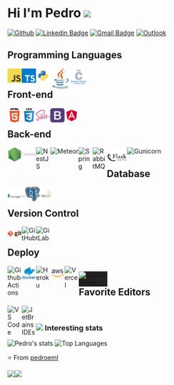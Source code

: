 # Hi I'm Pedro <img src="https://media.giphy.com/media/WUlplcMpOCEmTGBtBW/giphy.gif" width="50"> 

[![Github](https://img.shields.io/github/followers/pedroeml?label=Follow&style=social)](https://github.com/pedroeml)
[![Linkedin Badge](https://img.shields.io/badge/-LinkedIn-blue?style=flat-square&logo=Linkedin&logoColor=white&link=https://www.linkedin.com/in/pedro-elpidio-melha-lemos/)](https://www.linkedin.com/in/pedro-elpidio-melha-lemos/)
[![Gmail Badge](https://img.shields.io/badge/-Gmail-c14438?style=flat-square&logo=Gmail&logoColor=white&link=mailto:pedroemlemos@gmail.com)](mailto:pedroemlemos@gmail.com)
[![Outlook](https://img.shields.io/badge/-Outlook-0078D4?style=flat&logo=Microsoft-Outlook&logoColor=white)](mailto:pedroeml@outlook.com)

## Programming Languages

<img align="left" alt="JavaScript" width="32" src="https://raw.githubusercontent.com/github/explore/80688e429a7d4ef2fca1e82350fe8e3517d3494d/topics/javascript/javascript.png" />
<img align="left" alt="TypeScript" width="32" src="https://raw.githubusercontent.com/github/explore/80688e429a7d4ef2fca1e82350fe8e3517d3494d/topics/typescript/typescript.png" />
<img align="left" alt="Python" width="32" src="https://raw.githubusercontent.com/github/explore/80688e429a7d4ef2fca1e82350fe8e3517d3494d/topics/python/python.png" />
<img align="left" alt="Java" width="45" src="https://raw.githubusercontent.com/github/explore/80688e429a7d4ef2fca1e82350fe8e3517d3494d/topics/java/java.png" />
<img align="left" alt="C/C++" width="38" src="https://raw.githubusercontent.com/github/explore/80688e429a7d4ef2fca1e82350fe8e3517d3494d/topics/c/c.png" />

<br />

## Front-end

<img align="left" alt="HTML" width="32" src="https://raw.githubusercontent.com/github/explore/80688e429a7d4ef2fca1e82350fe8e3517d3494d/topics/html/html.png" />
<img align="left" alt="CSS" width="32" src="https://raw.githubusercontent.com/github/explore/80688e429a7d4ef2fca1e82350fe8e3517d3494d/topics/css/css.png" />
<img align="left" alt="Sass" width="32" src="https://raw.githubusercontent.com/github/explore/80688e429a7d4ef2fca1e82350fe8e3517d3494d/topics/sass/sass.png" />
<img align="left" alt="Bootstrap" width="32" src="https://raw.githubusercontent.com/github/explore/80688e429a7d4ef2fca1e82350fe8e3517d3494d/topics/bootstrap/bootstrap.png" />
<img align="left" alt="Angular" width="32" src="https://raw.githubusercontent.com/github/explore/80688e429a7d4ef2fca1e82350fe8e3517d3494d/topics/angular/angular.png" />

<br />

## Back-end

<img align="left" alt="Node.js" width="32" src="https://raw.githubusercontent.com/github/explore/80688e429a7d4ef2fca1e82350fe8e3517d3494d/topics/nodejs/nodejs.png" />
<img align="left" alt="Express" width="32" src="https://raw.githubusercontent.com/github/explore/80688e429a7d4ef2fca1e82350fe8e3517d3494d/topics/express/express.png" />
<img align="left" alt="NestJS" width="32" src="https://camo.githubusercontent.com/c4fd9ae4b5274b73d4d51c42263409ce74572040/68747470733a2f2f6e6573746a732e636f6d2f696d672f6c6f676f2d736d616c6c2e737667" />
<img align="left" alt="Meteor" height="24" src="https://user-images.githubusercontent.com/841294/26841702-0902bbee-4af3-11e7-9805-0618da66a246.png" />
<img align="left" alt="Spring" width="32" src="https://avatars0.githubusercontent.com/u/317776?s=200&v=4" />
<img align="left" alt="RabbitMQ" width="32" src="https://avatars0.githubusercontent.com/u/96669?s=200&v=4" />
<img align="left" alt="Flask" width="45" src="https://raw.githubusercontent.com/github/explore/80688e429a7d4ef2fca1e82350fe8e3517d3494d/topics/flask/flask.png" />
<img align="left" alt="Gunicorn" width="110" src="https://gunicorn.org/images/logo.jpg" />

<br />

## Database

<img align="left" alt="MongoDB" width="40" src="https://raw.githubusercontent.com/github/explore/80688e429a7d4ef2fca1e82350fe8e3517d3494d/topics/mongodb/mongodb.png" />
<img align="left" alt="PostgreSQL" width="32" src="https://raw.githubusercontent.com/github/explore/80688e429a7d4ef2fca1e82350fe8e3517d3494d/topics/postgresql/postgresql.png" />
<img align="left" alt="MySQL" width="32" src="https://raw.githubusercontent.com/github/explore/80688e429a7d4ef2fca1e82350fe8e3517d3494d/topics/mysql/mysql.png" />

<br />

## Version Control

<img align="left" alt="Git" width="32" src="https://raw.githubusercontent.com/github/explore/80688e429a7d4ef2fca1e82350fe8e3517d3494d/topics/git/git.png" />
<img align="left" alt="GitHub" width="32" src="https://cdn.jsdelivr.net/npm/simple-icons@v3/icons/github.svg" />
<img align="left" alt="GitLab" width="32" src="https://cdn.jsdelivr.net/npm/simple-icons@v3/icons/gitlab.svg" />

<br />

## Deploy

<img align="left" alt="Github Actions" width="32" src="https://avatars0.githubusercontent.com/u/44036562?s=100&v=4" />
<img align="left" alt="Docker" width="32" src="https://raw.githubusercontent.com/github/explore/80688e429a7d4ef2fca1e82350fe8e3517d3494d/topics/docker/docker.png" />
<img align="left" alt="Heroku" width="32" src="https://avatars3.githubusercontent.com/u/23211?s=200&v=4" />
<img align="left" alt="AWS" width="32" src="https://raw.githubusercontent.com/github/explore/fbceb94436312b6dacde68d122a5b9c7d11f9524/topics/aws/aws.png" />
<img align="left" alt="Vercel" width="32" src="https://avatars1.githubusercontent.com/u/14985020?s=200&v=4" />
<img align="left" alt="GitHub Pages" style="background-color: #222; margin-top:12px" width="64" src="https://pages.github.com/images/logo.svg" />

<br />

## Favorite Editors

<img align="left" alt="VS Code" width="32" src="https://media.githubusercontent.com/media/microsoft/vscode-docs/master/images/logo-stable.png" />
<img align="left" alt="JetBrains IDEs" width="32" src="https://avatars0.githubusercontent.com/u/878437?s=200&v=4" />

<br />

### <img src="https://media.giphy.com/media/VgCDAzcKvsR6OM0uWg/giphy.gif" width="50"> Interesting stats

![Pedro's stats](https://github-readme-stats.vercel.app/api?username=pedroeml&show_icons=true)
![Top Languages](https://github-readme-stats.vercel.app/api/top-langs/?username=pedroeml&layout=compact)

⭐️ From [pedroeml](https://github.com/pedroeml)

<a href="https://github.com/pedroeml/dragons-crud">
  <img align="left" src="https://github-readme-stats.vercel.app/api/pin/?username=pedroeml&repo=dragons-crud" />
</a>

<a href="https://github.com/pedroeml/movies-client">
  <img align="left" src="https://github-readme-stats.vercel.app/api/pin/?username=pedroeml&repo=movies-client" />
</a>
